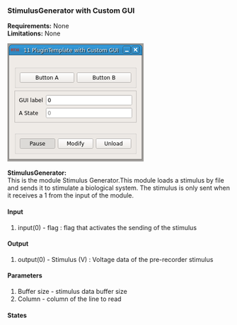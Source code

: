 ### StimulusGenerator with Custom GUI

**Requirements:** None  
**Limitations:** None  

![StimulusGenerator with Custom GUI GUI](StimulusGenerator.png)

<!--start-->
<p><b>StimulusGenerator:</b><br> This is the module Stimulus Generator.This module loads a stimulus by file and sends it to stimulate a biological system. The stimulus is only sent when it receives a 1 from the input of the module.</p>
<!--end-->

#### Input
1. input(0) - flag : flag that activates the sending of the stimulus

#### Output
1. output(0) - Stimulus (V) : Voltage data of the pre-recorder stimulus

#### Parameters
1. Buffer size - stimulus data buffer size
2. Column - column of the line to read

#### States

